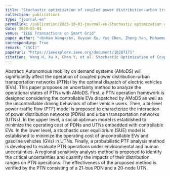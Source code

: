 ```yaml
---
title: "Stochastic optimization of coupled power distribution-urban transportation network operations with autonomous mobility on demand systems"
collection: publications
type: "journal-en"
permalink: /publication/2023-10-01-journal-en-Stochastic optimization of coupled power distribution-urban transportation network operations with autonomous mobility on demand systems
date: 2024-05-01
venue: "IEEE Transactions on Smart Grid"
paper_author: "<b>Han Wang</b>, Xuyuan Xu, Yue Chen, Zheng Yan, Mohammad Shahidehpour, Jiaqi Li, Shaolun Xu."
corresponding: True
remark: "(SCI)"
paperurl: "https://ieeexplore.ieee.org/document/10287171"
citation: 'Wang H, Xu X, Chen Y, et al. Stochastic Optimization of Coupled Power Distribution-Urban Transportation Network Operations with Autonomous Mobility on Demand Systems[J]. IEEE Transactions on Smart Grid, 2023.'
---
```


Abstract:
Autonomous mobility on demand systems (AMoDS) will significantly affect the operation of coupled power distribution-urban transportation networks (PTNs) by the optimal dispatch of electric vehicles (EVs). This paper proposes an uncertainty method to analyze the operational states of PTNs with AMoDS. First, a PTN operation framework is designed considering the controllable EVs dispatched by AMoDS as well as the uncontrollable driving behaviors of other vehicle users. Then, a bi-level power-traffic flow (PTF) model is proposed to characterize the interaction of power distribution networks (PDNs) and urban transportation networks (UTNs). In the upper level, a social optimum model is established to minimize the operating cost of PDNs and UTNs embedded with controllable EVs. In the lower level, a stochastic user equilibrium (SUE) model is established to minimize the operating cost of uncontrollable EVs and gasoline vehicles (GVs) in UTNs. Finally, a probabilistic PTF analysis method is developed to evaluate PTN operations under environmental and human uncertainties. A regional sensitivity analysis method is proposed to identify the critical uncertainties and quantify the impacts of their distribution ranges on PTN operations. The effectiveness of the proposed method is verified by the PTN consisting of a 21-bus PDN and a 20-node UTN.

